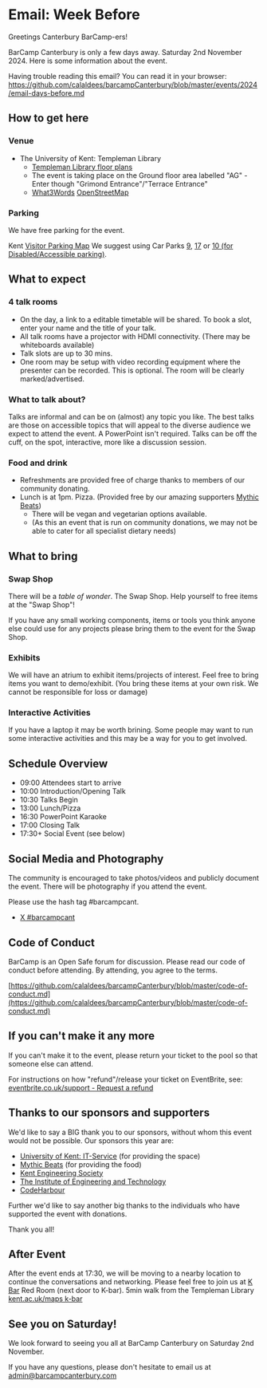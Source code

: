 Email: Week Before
============


Greetings Canterbury BarCamp-ers!

BarCamp Canterbury is only a few days away.
Saturday 2nd November 2024.
Here is some information about the event.

Having trouble reading this email? You can read it in your browser:
https://github.com/calaldees/barcampCanterbury/blob/master/events/2024/email-days-before.md

## How to get here

### Venue

* The University of Kent: Templeman Library
    * <a href="https://www.kent.ac.uk/is/templeman/pdf/floor-plans.pdf">Templeman Library floor plans</a>
    * The event is taking place on the Ground floor area labelled "AG" - Enter though "Grimond Entrance"/"Terrace Entrance"
    * <a href="https://what3words.com/goodbyes.group.frame">What3Words</a> <a href="https://www.openstreetmap.org/#map=19/51.29762/1.06894">OpenStreetMap</a>

### Parking

We have free parking for the event.

Kent <a href="https://media.www.kent.ac.uk/se/5893/visitor-parking-map.pdf">Visitor Parking Map</a>
We suggest using Car Parks <a href="https://what3words.com/rather.eager.slouched">9</a>, <a href="https://what3words.com/just.tasteful.binds">17</a> or <a href="https://what3words.com/ranches.corrode.ambition">10 (for Disabled/Accessible parking)</a>.


## What to expect

### 4 talk rooms

* On the day, a link to a editable timetable will be shared. To book a slot, enter your name and the title of your talk.
* All talk rooms have a projector with HDMI connectivity. (There may be whiteboards available)
* Talk slots are up to 30 mins.
* One room may be setup with video recording equipment where the presenter can be recorded. This is optional. The room will be clearly marked/advertised.

### What to talk about?

Talks are informal and can be on (almost) any topic you like. The best talks are those on accessible topics that will appeal to the diverse audience we expect to attend the event. A PowerPoint isn't required. Talks can be off the cuff, on the spot, interactive, more like a discussion session.

### Food and drink

* Refreshments are provided free of charge thanks to members of our community donating.
* Lunch is at 1pm. Pizza. (Provided free by our amazing supporters [Mythic Beats](https://www.mythic-beasts.com/))
    * There will be vegan and vegetarian options available.
    * (As this an event that is run on community donations, we may not be able to cater for all specialist dietary needs)

## What to bring

### Swap Shop

There will be a _table of wonder_. The Swap Shop.
Help yourself to free items at the "Swap Shop"!

If you have any small working components, items or tools you think anyone else could use for any projects please bring them to the event for the Swap Shop.

### Exhibits

We will have an atrium to exhibit items/projects of interest.
Feel free to bring items you want to demo/exhibit.
(You bring these items at your own risk. We cannot be responsible for loss or damage)

### Interactive Activities

If you have a laptop it may be worth brining. Some people may want to run some interactive activities and this may be a way for you to get involved.

## Schedule Overview

* 09:00 Attendees start to arrive
* 10:00 Introduction/Opening Talk
* 10:30 Talks Begin
* 13:00 Lunch/Pizza
* 16:30 PowerPoint Karaoke
* 17:00 Closing Talk
* 17:30+ Social Event (see below)

## Social Media and Photography

The community is encouraged to take photos/videos and publicly document the event.
There will be photography if you attend the event.

Please use the hash tag #barcampcant.
* [X #barcampcant](https://x.com/search?q=%23barcampcant)


## Code of Conduct

BarCamp is an Open Safe forum for discussion. Please read our code of conduct before attending. By attending, you agree to the terms.

[https://github.com/calaldees/barcampCanterbury/blob/master/code-of-conduct.md](https://github.com/calaldees/barcampCanterbury/blob/master/code-of-conduct.md)

## If you can't make it any more

If you can't make it to the event, please return your ticket to the pool so that someone else can attend.

For instructions on how "refund"/release your ticket on EventBrite, see:
[eventbrite.co.uk/support - Request a refund](https://www.eventbrite.co.uk/support/articles/en_US/How_To/can-i-get-a-refund?lg=en_GB)

## Thanks to our sponsors and supporters

We'd like to say a BIG thank you to our sponsors, without whom this event would not be possible. Our sponsors this year are:

* [University of Kent: IT-Service](https://www.cs.kent.ac.uk/) (for providing the space)
* [Mythic Beats](https://www.mythic-beasts.com/) (for providing the food)
* [Kent Engineering Society](https://ksu.co.uk/activities/kent-engineering-soc)
* [The Institute of Engineering and Technology](https://www.theiet.org/)
* [CodeHarbour](https://codeharbour.co.uk/)

Further we'd like to say another big thanks to the individuals who have supported the event with donations.

Thank you all!

## After Event

After the event ends at 17:30, we will be moving to a nearby location to continue the conversations and networking.
Please feel free to join us at <a href="https://www.kent.ac.uk/catering/canterbury/k-bar">K Bar</a> Red Room (next door to K-bar).
5min walk from the Templeman Library <a href="https://www.kent.ac.uk/maps/canterbury/canterbury-campus/building/keynes-college/k-bar">kent.ac.uk/maps k-bar</a>

## See you on Saturday!

We look forward to seeing you all at BarCamp Canterbury on Saturday 2nd November.

If you have any questions, please don't hesitate to email us at
admin@barcampcanterbury.com
